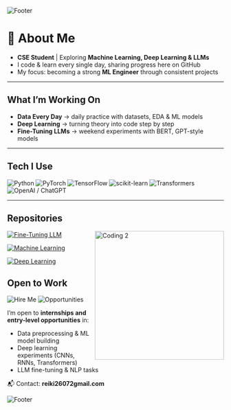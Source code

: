 ![Footer](https://capsule-render.vercel.app/api?type=waving&color=0:ffffff,100:808080&height=150&section=footer&text=Learning%20Every%20Day&fontSize=28&fontColor=ffffff)



# 👋 About Me  

 - **CSE Student** |  Exploring **Machine Learning, Deep Learning & LLMs**  
 - I code & learn every single day, sharing progress here on GitHub  
 - My focus: becoming a strong **ML Engineer** through consistent projects  

---
##  What I’m Working On
-  **Data Every Day** → daily practice with datasets, EDA & ML models  
-  **Deep Learning** → turning theory into code step by step  
-  **Fine-Tuning LLMs** → weekend experiments with BERT, GPT-style models  

---

##  Tech I Use
![Python](https://img.shields.io/badge/Python-3776AB?style=for-the-badge&logo=python&logoColor=white)
![PyTorch](https://img.shields.io/badge/PyTorch-EE4C2C?style=for-the-badge&logo=pytorch&logoColor=white)
![TensorFlow](https://img.shields.io/badge/TensorFlow-FF6F00?style=for-the-badge&logo=tensorflow&logoColor=white)
![scikit-learn](https://img.shields.io/badge/scikit--learn-F7931E?style=for-the-badge&logo=scikitlearn&logoColor=white)
![Transformers](https://img.shields.io/badge/Transformers-FFD43B?style=for-the-badge&logo=huggingface&logoColor=black)
![OpenAI / ChatGPT](https://img.shields.io/badge/chatGPT-74aa9c?style=for-the-badge&logo=openai&logoColor=white)

---

## Repositories

  <img align="right" alt="Coding 2" width="300"
       src="https://i.gifer.com/E3K6.gif" />





[![Fine-Tuning LLM](https://img.shields.io/badge/Fine--Tuning%20LLM-%F0%9F%A4%96-blueviolet?style=for-the-badge&logo=github)](https://github.com/Rekhii/Fine-Tuning-LLM)  


[![Machine Learning](https://img.shields.io/badge/Machine%20Learning-%F0%9F%93%88-228B22?style=for-the-badge&logo=github)](https://github.com/Rekhii/Machine-Learning)  


[![Deep Learning](https://img.shields.io/badge/Deep%20Learning-%F0%9F%A7%A0-darkorange?style=for-the-badge&logo=github)](https://github.com/Rekhii/Deep-Learning)  
 






## Open to Work

![Hire Me](https://img.shields.io/badge/Open%20To-Work-green?style=for-the-badge&logo=github)
![Opportunities](https://img.shields.io/badge/Seeking-Internships%20%7C%20Entry--Level-orange?style=for-the-badge&logo=rocket)

I’m open to **internships and entry-level opportunities** in:  
-  Data preprocessing & ML model building  
-  Deep learning experiments (CNNs, RNNs, Transformers)  
-  LLM fine-tuning & NLP tasks  

📬 Contact: **reiki26072gmail.com**


![Footer](https://capsule-render.vercel.app/api?type=waving&color=ffffff&height=150&section=footer)

